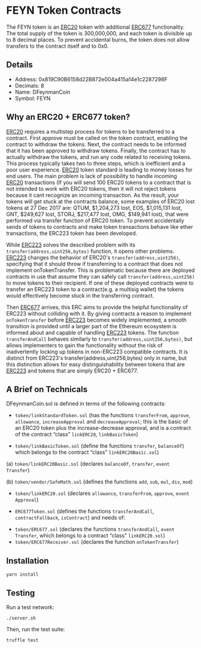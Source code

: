 # FEYN Token Contracts  

The FEYN token is an [ERC20](https://github.com/ethereum/EIPs/blob/master/EIPS/eip-20.md) token with additional [ERC677](https://github.com/ethereum/EIPs/issues/677) functionality.
The total supply of the token is 300,000,000, and each token is divisible up to 8 decimal places.
To prevent accidental burns, the token does not allow transfers to the contract itself and to 0x0.

## Details
*	Address: 0x819C90B6158d22B872e004a415a14e1c2287298F 
*	Decimals: 8
*	Name: DFeynmanCoin
*	Symbol: FEYN

## Why an ERC20 + ERC677 token?
[ERC20](https://github.com/ethereum/EIPs/blob/master/EIPS/eip-20.md) requires a multistep process for tokens to be transferred to a contract. First approve must be called on the token contract, enabling the contract to withdraw the tokens. Next, the contract needs to be informed that it has been approved to withdraw tokens. Finally, the contract has to actually withdraw the tokens, and run any code related to receiving tokens. This process typically takes two to three steps, which is inefficient and a poor user experience.
[ERC20](https://github.com/ethereum/EIPs/blob/master/EIPS/eip-20.md) token standard is leading to money losses for end users. The main problem is lack of possibility to handle incoming [ERC20](https://github.com/ethereum/EIPs/blob/master/EIPS/eip-20.md) transactions (If you will send 100 ERC20 tokens to a contract that is not intended to work with ERC20 tokens, then it will not reject tokens because it cant recognize an incoming transaction. As the result, your tokens will get stuck at the contracts balance, some examples of ERC20 lost tokens at 27 Dec 2017 are: QTUM, $1,204,273 lost, EOS, $1,015,131 lost, GNT, $249,627 lost, STORJ, $217,477 lost, OMG, $149,941 lost), that were performed via transfer function of ERC20 token.
To prevent accidentally sends of tokens to contracts and make token transactions behave like ether transactions, the ERC223 token has been developed.

While [ERC223](https://github.com/ethereum/EIPs/issues/223) solves the described problem with its `transfer(address,uint256,bytes)` function, it opens other problems. [ERC223](https://github.com/ethereum/EIPs/issues/223) changes the behavior of ERC20's `transfer(address,uint256)`, specifying that it should throw if transferring to a contract that does not implement onTokenTransfer. 
This is problematic because there are deployed contracts in use that assume they can safely call `transfer(address,uint256)` to move tokens to their recipient. If one of these deployed contracts were to transfer an ERC223 token to a contract(e.g. a multisig wallet) the tokens would effectively become stuck in the transferring contract.

Then [ERC677](https://github.com/ethereum/EIPs/issues/677) arrives, this ERC aims to provide the helpful functionality of ERC223 without colliding with it. By giving contracts a reason to implement `onTokenTransfer` before [ERC223](https://github.com/ethereum/EIPs/issues/223) becomes widely implemented, a smooth transition is provided until a larger part of the Ethereum ecosystem is informed about and capable of handling [ERC223](https://github.com/ethereum/EIPs/issues/223) tokens. The function `transferAndCall` behaves similarly to `transfer(address,uint256,bytes)`, but allows implementers to gain the functionality without the risk of inadvertently locking up tokens in non-ERC223 compatible contracts. It is distinct from ERC223's transfer(address,uint256,bytes) only in name, but this distinction allows for easy distinguishability between tokens that are [ERC223](https://github.com/ethereum/EIPs/issues/223) and tokens that are simply ERC20 + ERC677.

## A Brief on Technicals
DFeynmanCoin.sol is defined in terms of the following contracts: 
*	`token/linkStandardToken.sol` (has the functions `transferFrom`, `approve`, `allowance`, `increaseApproval` and `decreaseApproval`; this is the basic of an ERC20 token plus the increase-decrease approval, and is a contract of the contract “class” `linkERC20`, `linkBasicToken`)
-	`token/linkBasicToken.sol` (define the functions `transfer`, `balanceOf`) which belongs to the contract “class” `linkERC20Basic.sol`)

(a)	`token/linkERC20Basic.sol` (declares `balanceOf`, `transfer`, `event Transfer`)

(b)	`token/vendor/SafeMath.sol` (defines the functions `add`, `sub`, `mul`, `div`, `mod`) 

-	`token/linkERC20.sol` (declares `allowance`, `transferFrom`, `approve`, `event Approval`)
*	`ERC677Token.sol` (defines the functions `transferAndCall`, `contractFallback`, `isContract`) and needs of:  
-	`token/ERC677.sol` (declares the functions `transferAndCall`, `event Transfer`, which belongs to a contract “class” `linkERC20.sol`)
-	`token/ERC677Receiver.sol` (declares the function `onTokenTransfer`)


## Installation
```
yarn install
```

## Testing
Run a test network:
```
./server.sh
```

Then, run the test suite:
```
truffle test
```
